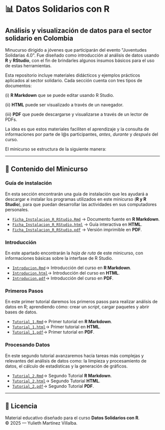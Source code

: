 
# 📊 Datos Solidarios con R

## **Análisis y visualización de datos para el sector solidario en Colombia**  

Minucurso dirigido a jóvenes que participarán del evento "Juventudes Solidarias 4.0". Fue diseñado como introducción al análisis de datos usando **R** y **RStudio**, con el fin de brindarles algunos insumos básicos para el uso de estas herramientas.

Esta repositorio incluye materiales didácticos y ejemplos prácticos aplicados al sector solidario. Cada sección cuenta con tres tipos de documentos: 


(i) **R Markdown** que se puede editar usando R Studio.

(ii) **HTML** puede ser visualizado a través de un navegador.

(iii) **PDF** que puede descargarse y visualizarse a través de un lector de PDFs.


La idea es que estos materiales faciliten el aprendizaje y la consulta de informaciones por parte de l@s participantes, *antes*, *durante* y *después* del curso.

El minicurso se estructura de la siguiente manera:


---

## 📂 Contenido del Minicurso

### **Guía de instalación**  

En esta sección encontrarán una guía de instalación que les ayudará a descargar e instalar los programas utilizados en este minicurso (**R y R Studio**), para que puedan desarrollar las actividades en sus computadores personales.

  - [`Ficha_Instalacion_R_RStudio.Rmd`](Tutoriales/Tutorial_0/Ficha_Instalacion_R_RStudio.Rmd) → Documento fuente en **R Markdown**.
  - [`Ficha_Instalacion_R_RStudio.html`](Tutoriales/Tutorial_0/Ficha_Instalacion_R_RStudio.html) → Guía interactiva en **HTML**.
  - [`Ficha_Instalacion_R_RStudio.pdf`](Tutoriales/Tutorial_0/Ficha_Instalacion_R_RStudio.pdf) → Versión imprimible en **PDF**.


### **Introducción**  

En este apartado encontrarán la *hoja de ruta* de este minicurso, con informaciones básicas sobre la interfase de R Studio.

  - [`Introducion.Rmd`](Introducion.Rmd)→ Introducción del curso en **R Markdown**.
  - [`Introducion.html`](Introducion.Rmd)→ Introducción del curso en  **HTML**.
  - [`Introducion.pdf`](Introducion.Rmd)→ Introducción del curso en **PDF**.



### **Primeros Pasos**

En este primer tutorial daremos los primeros pasos para realizar análisis de datos en R; aprendiendo cómo: crear un *script*, cargar paquetes y abrir bases de datos.

  - [`Tutorial_1.Rmd`](Introducion.Rmd)→ Primer tutorial en **R Markdown**.
  - [`Tutorial_1.html`](Introducion.Rmd)→ Primer tutorial en  **HTML**.
  - [`Tutorial_1.pdf`](Introducion.Rmd)→ Primer tutorial en **PDF**.


### **Procesando Datos**

En este segundo tutorial avanzaremos hacía tareas más complejas y relevantes del análisis de datos como: la limpieza y procesamiento de datos, el cálculo de estadísticas y la generación de gráficos.
 
  - [`Tutorial_2.Rmd`](Introducion.Rmd)→ Segundo Tutorial **R Markdown**.
  - [`Tutorial_2.html`](Introducion.Rmd)→ Segundo Tutorial  **HTML**.
  - [`Tutorial_2.pdf`](Introducion.Rmd)→ Segundo Tutorial **PDF**. 

  
---

## 📜 Licencia

Material educativo diseñado para el curso **Datos Solidarios con R**.  
© 2025 — Yulieth Martínez Villalba.
